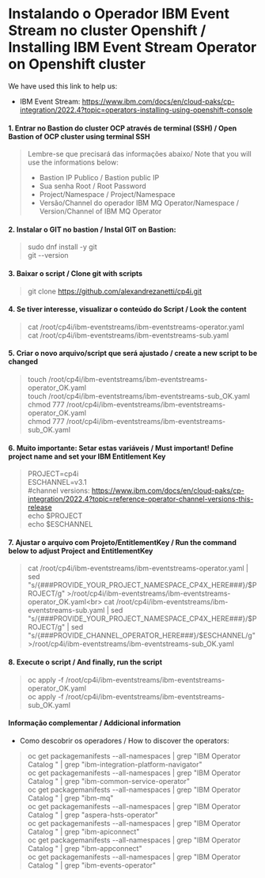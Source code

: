 # Instalando o Operador IBM Event Stream no cluster Openshift / Installing IBM  Event Stream Operator on Openshift cluster

We have used this link to help us: 
- IBM Event Stream: https://www.ibm.com/docs/en/cloud-paks/cp-integration/2022.4?topic=operators-installing-using-openshift-console

#### 1. Entrar no Bastion do cluster OCP através de terminal (SSH) / Open Bastion of OCP cluster using terminal SSH
> Lembre-se que precisará das informações abaixo/ Note that you will use the informations below:<br>
> - Bastion IP Publico / Bastion public IP<br>
> - Sua senha Root / Root Password<br>
> - Project/Namespace / Project/Namespace<br>
> - Versão/Channel do operador IBM MQ Operator/Namespace / Version/Channel of IBM MQ Operator

#### 2. Instalar o GIT no bastion / Instal GIT on Bastion:
> sudo dnf install -y git<br>
> git --version

#### 3. Baixar o script / Clone git with scripts
> git clone https://github.com/alexandrezanetti/cp4i.git

#### 4. Se tiver interesse, visualizar o conteúdo do Script / Look the content
> cat /root/cp4i/ibm-eventstreams/ibm-eventstreams-operator.yaml<br>
> cat /root/cp4i/ibm-eventstreams/ibm-eventstreams-sub.yaml

#### 5. Criar o novo arquivo/script que será ajustado / create a new script to be changed
> touch /root/cp4i/ibm-eventstreams/ibm-eventstreams-operator_OK.yaml<br>
> touch /root/cp4i/ibm-eventstreams/ibm-eventstreams-sub_OK.yaml<br>
> chmod 777 /root/cp4i/ibm-eventstreams/ibm-eventstreams-operator_OK.yaml<br>
> chmod 777 /root/cp4i/ibm-eventstreams/ibm-eventstreams-sub_OK.yaml

#### 6. Muito importante: Setar estas variáveis / Must important! Define project name and set your IBM Entitlement Key
> PROJECT=cp4i<br>
> ESCHANNEL=v3.1<br>
> #channel versions: https://www.ibm.com/docs/en/cloud-paks/cp-integration/2022.4?topic=reference-operator-channel-versions-this-release<br>
> echo $PROJECT<br>
> echo $ESCHANNEL

#### 7. Ajustar o arquivo com Projeto/EntitlementKey / Run the command below to adjust Project and EntitlementKey
> cat /root/cp4i/ibm-eventstreams/ibm-eventstreams-operator.yaml | sed "s/{###PROVIDE_YOUR_PROJECT_NAMESPACE_CP4X_HERE###}/$PROJECT/g" >/root/cp4i/ibm-eventstreams/ibm-eventstreams-operator_OK.yaml<br>
> cat /root/cp4i/ibm-eventstreams/ibm-eventstreams-sub.yaml | sed "s/{###PROVIDE_YOUR_PROJECT_NAMESPACE_CP4X_HERE###}/$PROJECT/g" | sed "s/{###PROVIDE_CHANNEL_OPERATOR_HERE###}/$ESCHANNEL/g" >/root/cp4i/ibm-eventstreams/ibm-eventstreams-sub_OK.yaml

#### 8. Execute o script / And finally, run the script
> oc apply -f /root/cp4i/ibm-eventstreams/ibm-eventstreams-operator_OK.yaml<br>
> oc apply -f /root/cp4i/ibm-eventstreams/ibm-eventstreams-sub_OK.yaml

#### Informação complementar / Addicional information
- Como descobrir os operadores / How to discover the operators:
> oc get packagemanifests --all-namespaces | grep "IBM Operator Catalog " | grep "ibm-integration-platform-navigator"<br>
> oc get packagemanifests --all-namespaces | grep "IBM Operator Catalog " | grep "ibm-common-service-operator"<br>
> oc get packagemanifests --all-namespaces | grep "IBM Operator Catalog " | grep "ibm-mq"<br>
> oc get packagemanifests --all-namespaces | grep "IBM Operator Catalog " | grep "aspera-hsts-operator"<br>
> oc get packagemanifests --all-namespaces | grep "IBM Operator Catalog " | grep "ibm-apiconnect"<br>
> oc get packagemanifests --all-namespaces | grep "IBM Operator Catalog " | grep "ibm-appconnect"<br>
> oc get packagemanifests --all-namespaces | grep "IBM Operator Catalog " | grep "ibm-events-operator"
